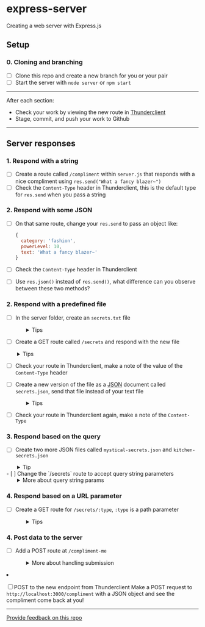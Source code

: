 # express-server

Creating a web server with Express.js

## Setup

### 0. Cloning and branching

- [ ] Clone this repo and create a new branch for you or your pair
- [ ] Start the server with `node server` or `npm start`

---

After each section:

- Check your work by viewing the new route in [Thunderclient](https://www.thunderclient.com/)
- Stage, commit, and push your work to Github

---

## Server responses

### 1. Respond with a string

- [ ] Create a route called `/compliment` within `server.js` that responds with a nice compliment using `res.send("What a fancy blazer~")`
- [ ] Check the `Content-Type` header in Thunderclient, this is the default type for `res.send` when you pass a string

### 2. Respond with some JSON

- [ ] On that same route, change your `res.send` to pass an object like:

  ```js
  {
    category: 'fashion',
    powerLevel: 10,
    text: 'What a fancy blazer~'
  }
  ```

- [ ] Check the `Content-Type` header in Thunderclient
- [ ] Use `res.json()` instead of `res.send()`, what difference can you observe between these two methods?

### 2. Respond with a predefined file

- [ ] In the server folder, create an `secrets.txt` file
  <details style="padding-left: 2em">
    <summary>Tips</summary>

  - This will include name, username, photo, favourite links, etc.
  - For the photo, your `<img>` tag should refer to a photo elsewhere on the web for now. You'll learn how to include your own images in step 5 below.
  </details>

- [ ] Create a GET route called `/secrets` and respond with the new file
<details style="padding-left: 2em">
<summary>Tips</summary>
- use `res.sendFile` and pass it a the path
- `res.sendFile` wants an absolute path, so we'll use `Path.resolve('./server/secrets.txt')`
</details>

- [ ] Check your route in Thunderclient, make a note of the value of the `Content-Type` header
- [ ] Create a new version of the file as a [JSON](https://www.json.org/json-en.html) document called `secrets.json`, send that file instead of your text file
  <details style="padding-left: 2em">
    <summary>Tips</summary>

  - This should be an array of strings
  - I'm going to read these secrets, so don't put anything too good in there
  </details>

- [ ] Check your route in Thunderclient again, make a note of the `Content-Type`

### 3. Respond based on the query

- [ ] Create two more JSON files called `mystical-secrets.json` and `kitchen-secrets.json`
<details style="padding-left: 2em">
  <summary>Tip</summary>
  
  - These can also contain arrays of strings
  - Make sure the contents are different enough that you can easily tell them apart
</details>
- [ ] Change the `/secrets` route to accept query string parameters
  <details style="padding-left: 2em">
    <summary>More about query string params</summary>

  - If you request `/secrets?type=mystical` respond with `mystical-secrets.json`
  - If you request `/secrets?type=kitchen` respond with `kitchen-secrets.json`
  - If you request `/secrets` respond with `secrets.json`
  - You'll likely use `if/else` statements or a `switch/case` that uses `req.query.type`
  </details>

### 4. Respond based on a URL parameter

- [ ] Create a GET route for `/secrets/:type`, `:type` is a path parameter
  <details style="padding-left: 2em">
    <summary>Tips</summary>

  - look at `req.params.type`
  - You'll likely use `if/else` statements or a `switch/case` statement
  - If you request `/secrets/mystical` respond with `mystical-secrets.json`
  - If you request `/secrets/kitchen` respond with `kitchen-secrets.json`
  - If you request `/secrets/lizards` send a 404 status (Not Found)

  </details>

### 4. Post data to the server

- [ ] Add a POST route at `/compliment-me`
  <details style="padding-left: 2em">
    <summary>More about handling submission</summary>

  - Add `express.json` as middleware to `server.ts`
    ```js
    server.use(express.json())
    ```
  - Read `req.body` as an object with `name`, `age`, `heightM`, e.g.

    ```json
    {
      "name": "Gerard",
      "age": 49, // future proofed
      "heightM": 1.75
    }
    ```

  - Respond with a compliment customised for the request, e.g.
    ```js
    const { name, age, heightM } = req.body
    const isTall = heightM >  1.8288
    res.json({
      text: `Go off ${name} ${isTall ? 'big fella' : 'short king'}, you don't look ${age} at all (not implying that looking older is worse)`
      sincerity: 0.6
    })
    ```
    </details>

- [ ] POST to the new endpoint from Thunderclient
      Make a POST request to `http://localhost:3000/compliment` with a JSON object and see the compliment come back at you!

---

[Provide feedback on this repo](https://docs.google.com/forms/d/e/1FAIpQLSfw4FGdWkLwMLlUaNQ8FtP2CTJdGDUv6Xoxrh19zIrJSkvT4Q/viewform?usp=pp_url&entry.1958421517=express-server)
